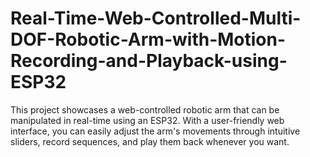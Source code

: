 # Real-Time-Web-Controlled-Multi-DOF-Robotic-Arm-with-Motion-Recording-and-Playback-using-ESP32
This project showcases a web-controlled robotic arm that can be manipulated in real-time using an ESP32. With a user-friendly web interface, you can easily adjust the arm's movements through intuitive sliders, record sequences, and play them back whenever you want. 
